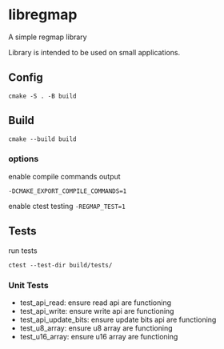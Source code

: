 # libregmap

A simple regmap library

Library is intended to be used on small applications.

## Config

`cmake -S . -B build`

## Build

`cmake --build build`

### options

enable compile commands output

`-DCMAKE_EXPORT_COMPILE_COMMANDS=1`

enable ctest testing
`-REGMAP_TEST=1`

## Tests

run tests

`ctest --test-dir build/tests/`

### Unit Tests

 - test_api_read: ensure read api are functioning
 - test_api_write: ensure write api are functioning
 - test_api_update_bits: ensure update bits api are functioning
 - test_u8_array: ensure u8 array are functioning
 - test_u16_array: ensure u16 array are functioning
